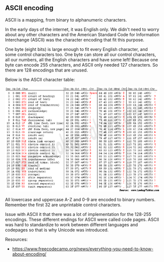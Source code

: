 ## ASCII encoding

ASCII is a mapping, from binary to alphanumeric characters.

In the early days of the internet, it was English only. We didn't need to worry about any other 
characters and the American Standard Code for Information Interchange (ASCII) was the character 
encoding that fit this purpose.

One byte (eight bits) is large enough to fit every English character, and some control characters too.
One byte can store all our control characters, all our numbers, all the English characters and have
some left! Because one byte can encode 255 characters, and ASCII only needed 127 characters. 
So there are 128 encodings that are unused.

Below is the ASCII character table:

![ascii-table](../assets/ascii-table.png)

All lowercase and uppercase A-Z and 0-9 are encoded to binary numbers. Remember 
the first 32 are unprintable control characters.

Issue with ASCII it that there was a lot of implementation for the 128-255 encodings.
These different endings for ASCII were called code pages. ASCII was hard to standardize to 
work between different languages and codepages so that is why Unicode was introduced.

Resources:
- https://www.freecodecamp.org/news/everything-you-need-to-know-about-encoding/